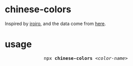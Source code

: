 # chinese-colors

Inspired by [iroiro](https://github.com/antfu/iroiro), and the data come from [here](http://zhongguose.com/colors.json).

# usage

<pre align='center'>
npx <b>chinese-colors</b> <em>&lt;color-name&gt;</em>
</pre>